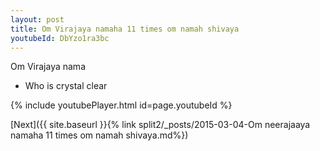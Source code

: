 ```yaml
---
layout: post
title: Om Virajaya namaha 11 times om namah shivaya
youtubeId: DbYzo1ra3bc
---
```

 
 
Om Virajaya nama 
 
 -  Who is crystal clear 
 
  
 
  
 
 
 
 
 
 


{% include youtubePlayer.html id=page.youtubeId %}
 
[Next]({{ site.baseurl }}{% link  split2/_posts/2015-03-04-Om neerajaaya namaha 11 times om namah shivaya.md%})
 
